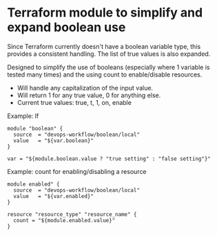 Terraform module to simplify and expand boolean use
===

Since Terraform currently doesn't have a boolean variable type, this provides a consistent handling. The list of true values is also expanded.

Designed to simplify the use of booleans (especially where 1 variable is tested many times) and the using count to enable/disable resources.

* Will handle any capitalization of the input value.
* Will return 1 for any true value, 0 for anything else.
* Current true values: true, t, 1, on, enable

Example: If
```hcl
module "boolean" {
  source  = "devops-workflow/boolean/local"
  value   = "${var.boolean}"
}

var = "${module.boolean.value ? "true setting" : "false setting"}"
```

Example: count for enabling/disabling a resource
```hcl
module enabled" {
  source  = "devops-workflow/boolean/local"
  value   = "${var.enabled}"
}

resource "resource_type" "resource_name" {
  count = "${module.enabled.value}"
}
```
